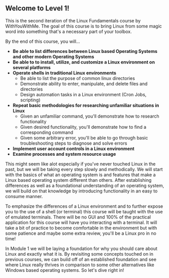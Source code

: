 ## Welcome to Level 1!

This is the second iteration of the Linux Fundamentals course by WithYouWithMe. The goal of this course is to bring Linux from some magic word into something that's a necessary part of your toolbox.

By the end of this course, you will...

- **Be able to list differences between Linux based Operating Systems and other modern Operating Systems**
- **Be able to to install, utilize, and customize a Linux environment on several platforms**
- **Operate shells in traditional Linux environments**
    - Be able to list the purpose of common linux directories
    - Demonstrate ability to enter, manipulate, and delete files and directories
    - Design automation tasks in a Linux environment (Cron Jobs, scripting)
- **Repeat basic methodologies for researching unfamiliar situations in Linux**
    - Given an unfamiliar command, you'll demonstrate how to research functionality
    - Given desired functionality, you'll demonstrate how to find a corresponding command
    - Given some arbitrary error, you'll be able to go through basic troubleshooting steps to diagnose and solve errors
- **Implement user account controls in a Linux environment**
- **Examine processes and system resource usage**

This might seem like alot especially if you've never touched Linux in the past, but we will be taking every step slowly and methodically. We will start with the basics of what an operating system is and features that make a Linux based operating system different than others. After establishing differences as well as a foundational understanding of an operating system, we will build on that knowledge by introducing functionality in an easy to consume manner.

To emphasize the differences of a Linux environment and to further expose you to the use of a shell (or terminal) this course will be taught with the use of emulated terminals. There will be no GUI and 100% of the practical application for this course will have you interacting with a terminal. It will take a bit of practice to become comfortable in the environment but with some patience and maybe some extra review, you'll be a Linux pro in no time!

In Module 1 we will be laying a foundation for why you should care about Linux and exactly what it is. By revisiting some concepts touched on in previous courses, we can build off of an established foundation and see where Linux really thrives in comparison to some other alternatives like Windows based operating systems. So let's dive right in!